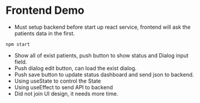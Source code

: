 # Frontend Demo
* Must setup backend before start up react service, frontend will ask the patients data in the first.
```
npm start
```
* Show all of exist patients, push button to show status and Dialog input field.
* Push dialog edit button, can load the exist dialog.
* Push save button to update status dashboard and send json to backend.
* Using useState to control the State
* Using useEffect to send API to backend
* Did not join UI design, it needs more time.